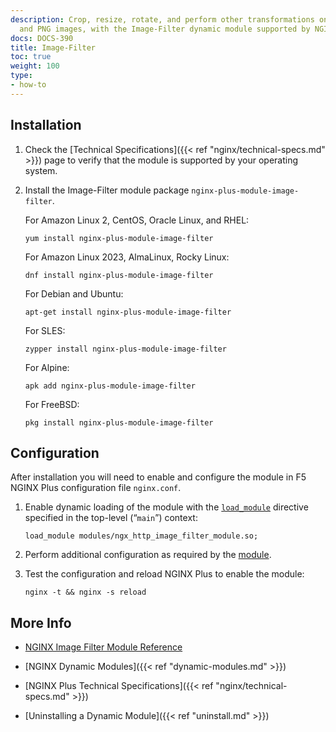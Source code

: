 ```yaml
---
description: Crop, resize, rotate, and perform other transformations on GIF, JPEG,
  and PNG images, with the Image-Filter dynamic module supported by NGINX, Inc.
docs: DOCS-390
title: Image-Filter
toc: true
weight: 100
type:
- how-to
---
```


<span id="install"></span>
## Installation

1. Check the [Technical Specifications]({{< ref "nginx/technical-specs.md" >}}) page to verify that the module is supported by your operating system.

2. Install the Image-Filter module package `nginx-plus-module-image-filter`.

   For Amazon Linux 2, CentOS, Oracle Linux, and RHEL:

   ```shell
   yum install nginx-plus-module-image-filter
   ```

   For Amazon Linux 2023, AlmaLinux, Rocky Linux:

   ```shell
   dnf install nginx-plus-module-image-filter
   ```

   For Debian and Ubuntu:

   ```shell
   apt-get install nginx-plus-module-image-filter
   ```

   For SLES:

   ```shell
   zypper install nginx-plus-module-image-filter
   ```

   For Alpine:

   ```shell
   apk add nginx-plus-module-image-filter
   ```

   For FreeBSD:

   ```shell
   pkg install nginx-plus-module-image-filter
   ```

<span id="configure"></span>

## Configuration

After installation you will need to enable and configure the module in F5 NGINX Plus configuration file `nginx.conf`.

1. Enable dynamic loading of the module with the [`load_module`](https://nginx.org/en/docs/ngx_core_module.html#load_module) directive specified in the top-level (“`main`”) context:

   ```nginx
   load_module modules/ngx_http_image_filter_module.so;
   ```

2. Perform additional configuration as required by the [module](https://nginx.org/en/docs/http/ngx_http_image_filter_module.html).

3. Test the configuration and reload NGINX Plus to enable the module:

   ```shell
   nginx -t && nginx -s reload
   ```


<span id="info"></span>
## More Info

- [NGINX Image Filter Module Reference](https://nginx.org/en/docs/http/ngx_http_image_filter_module.html)

- [NGINX Dynamic Modules]({{< ref "dynamic-modules.md" >}})

- [NGINX Plus Technical Specifications]({{< ref "nginx/technical-specs.md" >}})

- [Uninstalling a Dynamic Module]({{< ref "uninstall.md" >}})
